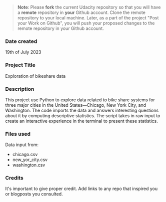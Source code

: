 >**Note**: Please **fork** the current Udacity repository so that you will have a **remote** repository in **your** Github account. Clone the remote repository to your local machine. Later, as a part of the project "Post your Work on Github", you will push your proposed changes to the remote repository in your Github account.

### Date created
19th of July 2023

### Project Title
Exploration of bikeshare data

### Description
This project use Python to explore data related to bike share systems for three major cities in the United States—Chicago, New York City, and Washington. The code imports the data and answers interesting questions about it by computing descriptive statistics. The script takes in raw input to create an interactive experience in the terminal to present these statistics.

### Files used
Data input from:
- chicago.csv
- new_yor_city.csv
- washington.csv

### Credits
It's important to give proper credit. Add links to any repo that inspired you or blogposts you consulted.

